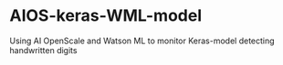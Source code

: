 # AIOS-keras-WML-model
Using AI OpenScale and Watson ML to monitor Keras-model detecting handwritten digits
